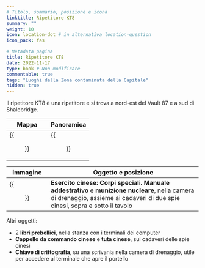 ```yaml
---
# Titolo, sommario, posizione e icona
linktitle: Ripetitore KT8
summary: ""
weight: 10
icon: location-dot # in alternativa location-question
icon_pack: fas

# Metadata pagina
title: Ripetitore KT8
date: 2022-11-17
type: book # Non modificare
commentable: true
tags: "Luoghi della Zona contaminata della Capitale"
hidden: true
---
```




Il ripetitore KT8 è una ripetitore e si trova a nord-est del Vault 87 e a sud di Shalebridge.

| Mappa                               | Panoramica                                  |
| ----------------------------------- | ------------------------------------------- |
| {{<figure src="fo3/BT_KT_8_loc.webp">}} | {{<figure src="fo3/Broadcast_Tower_KT8.webp">}} |

| Immagine                                                      | Oggetto e posizione                                                                                                                                                            |
| ------------------------------------------------------------- | ------------------------------------------------------------------------------------------------------------------------------------------------------------------------------ |
| {{<figure src="fo3/Fallout_3_Sierra_Romeo_Chinese_Troops.webp">}} | **Esercito cinese: Corpi speciali. Manuale addestrativo** e **munizione nucleare**, nella camera di drenaggio, assieme ai cadaveri di due spie cinesi, sopra e sotto il tavolo |

Altri oggetti:
- 2 **libri prebellici**, nella stanza con i terminali dei computer
- **Cappello da commando cinese** e **tuta cinese**, sui cadaveri delle spie cinesi
- **Chiave di crittografia**, su una scrivania nella camera di drenaggio, utile per accedere al terminale che apre il portello


